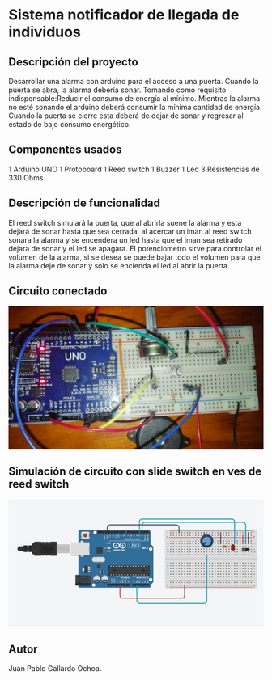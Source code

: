 Sistema notificador de llegada de individuos
====================================

Descripción del proyecto
------------------------

Desarrollar una alarma con arduino para el acceso a una puerta.
Cuando la puerta se abra, la alarma debería sonar.
Tomando como requisito indispensable:Reducir el consumo de energía
al mínimo. Mientras la alarma no esté sonando el arduino deberá
consumir la mínima cantidad de energía. Cuando la puerta se cierre
esta deberá de dejar de sonar y regresar al estado de bajo consumo
energético.

Componentes usados
------------------

1 Arduino UNO
1 Protoboard
1 Reed switch
1 Buzzer
1 Led
3 Resistencias de 330 Ohms

Descripción de funcionalidad
----------------------------
El reed switch simulará la puerta, que al abrirla suene la alarma y
esta dejará de sonar hasta que sea cerrada, al acercar un iman al 
reed switch sonara la alarma y se encendera un led hasta que el iman
sea retirado dejara de sonar y el led se apagara.
El potenciometro sirve para controlar el volumen de la alarma, si se
desea se puede bajar todo el volumen para que la alarma deje de sonar
y solo se encienda el led al abrir la puerta.


Circuito conectado
------------------

![Imagen Arduino](FotoCircuito.jpg "Circuito")

Simulación de circuito con slide switch en ves de reed switch
-------------------------------------------------------------

![Imagen Simulacion](SimulacionCircuito.jpg "Circuito")

Autor
-----
Juan Pablo Gallardo Ochoa.
